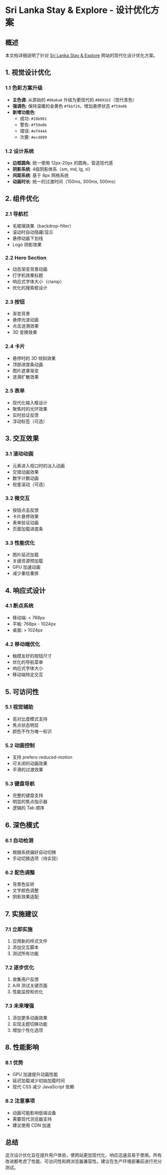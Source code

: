 # Sri Lanka Stay & Explore - 设计优化方案

## 概述
本文档详细说明了针对 [Sri Lanka Stay & Explore](https://sri-lanka-stay-explore.netlify.app/) 网站的现代化设计优化方案。

## 1. 视觉设计优化

### 1.1 色彩方案升级
- **主色调**: 从原始的 `#00a6a6` 升级为更现代的 `#0891b2`（现代青色）
- **强调色**: 保持温暖的金黄色 `#fbbf24`，增加悬停状态 `#f59e0b`
- **新增功能色**:
  - 成功: `#10b981`
  - 警告: `#f59e0b`
  - 错误: `#ef4444`
  - 次要: `#ec4899`

### 1.2 设计系统
- **边框圆角**: 统一使用 12px-20px 的圆角，营造现代感
- **阴影系统**: 4级阴影体系（sm, md, lg, xl）
- **间距系统**: 基于 8px 网格系统
- **动画时长**: 统一的过渡时间（150ms, 300ms, 500ms）

## 2. 组件优化

### 2.1 导航栏
- 毛玻璃效果（backdrop-filter）
- 滚动时自动隐藏/显示
- 悬停动画下划线
- Logo 阴影效果

### 2.2 Hero Section
- 动态渐变背景动画
- 打字机效果标题
- 响应式字体大小（clamp）
- 优化的搜索框设计

### 2.3 按钮
- 渐变背景
- 悬停光波动画
- 点击涟漪效果
- 3D 变换效果

### 2.4 卡片
- 悬停时的 3D 倾斜效果
- 顶部进度条动画
- 图片遮罩渐变
- 涟漪扩散效果

### 2.5 表单
- 现代化输入框设计
- 聚焦时的光环效果
- 实时验证反馈
- 浮动标签（可选）

## 3. 交互效果

### 3.1 滚动动画
- 元素进入视口时的淡入动画
- 交错动画效果
- 数字计数动画
- 视差滚动（可选）

### 3.2 微交互
- 按钮点击反馈
- 卡片悬停效果
- 表单验证动画
- 页面加载进度条

### 3.3 性能优化
- 图片延迟加载
- 关键资源预加载
- GPU 加速动画
- 减少重绘重排

## 4. 响应式设计

### 4.1 断点系统
- 移动端: < 768px
- 平板: 768px - 1024px
- 桌面: > 1024px

### 4.2 移动端优化
- 触摸友好的按钮尺寸
- 优化的导航菜单
- 响应式字体大小
- 移动端特定交互

## 5. 可访问性

### 5.1 视觉辅助
- 高对比度模式支持
- 焦点状态明显
- 颜色不作为唯一标识

### 5.2 动画控制
- 支持 prefers-reduced-motion
- 可关闭的动画效果
- 平滑的过渡效果

### 5.3 键盘导航
- 完整的键盘支持
- 明显的焦点指示器
- 逻辑的 Tab 顺序

## 6. 深色模式

### 6.1 自动检测
- 根据系统偏好自动切换
- 手动切换选项（待实现）

### 6.2 配色调整
- 背景色反转
- 文字颜色调整
- 阴影效果适配

## 7. 实施建议

### 7.1 立即实施
1. 应用新的样式文件
2. 添加交互脚本
3. 测试所有功能

### 7.2 逐步优化
1. 收集用户反馈
2. A/B 测试关键页面
3. 性能监控和优化

### 7.3 未来增强
1. 添加更多动画效果
2. 实现主题切换功能
3. 增加个性化选项

## 8. 性能影响

### 8.1 优势
- GPU 加速提升动画性能
- 延迟加载减少初始加载时间
- 现代 CSS 减少 JavaScript 依赖

### 8.2 注意事项
- 动画可能影响低端设备
- 需要现代浏览器支持
- 建议使用 CDN 加速

## 总结

这次设计优化旨在提升用户体验，使网站更加现代化、响应迅速且易于使用。所有改进都考虑了性能、可访问性和跨浏览器兼容性。建议在生产环境部署前进行充分测试。 
